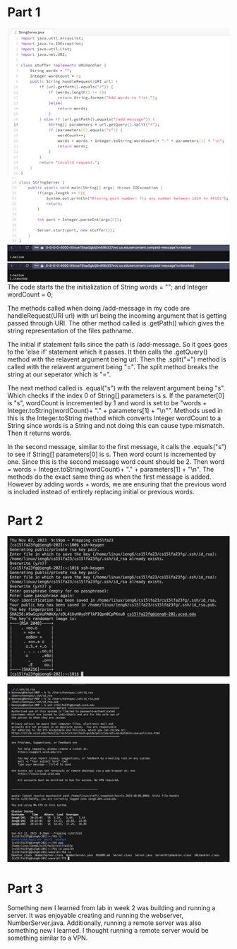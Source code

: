 # Part 1
![Image](StringServeCode1.1.png)
![Image](StringServeCode1.2.png)
![Image](hellow.png)  
![Image](hellowworkds.png)  
The code starts the the initialization of String words = ""; and Integer wordCount = 0;  
  
The methods called when doing /add-message in my code are handleRequest(URI url) with url being the incoming argument that is getting passed through URI. The other method called is .getPath() which gives the string representation of the files pathname.  
  
The initial if statement fails since the path is /add-message. So it goes goes to the 'else if' statement which it passes. It then calls the .getQuery() method with the relavent argument being url. Then the .split("=") method is called with the relavent argument being "=". The split method breaks the string at our seperator which is "=".  
  
The next method called is .equal("s") with the relavent argument being "s". Which checks if the index 0 of String[] parameters is s. If the parameter[0] is "s", wordCount is incremented by 1 and word is set to be "words + Integer.toString(wordCount)+ "." + parameters[1] + "\n"". Methods used in this is the Integer.toString method which converts Integer wordCount to a String since words is a String and not doing this can cause type mismatch. Then it returns words.  
  
In the second message, similar to the first message, it calls the .equals("s") to see if String[] parameters[0] is s. Then word count is incremented by one. Since this is the second message word count should be 2. Then word = words + Integer.toString(wordCount)+ "." + parameters[1] + "\n". The methods do the exact same thing as when the first message is added. However by adding words + words, we are ensuring that the previous word is included instead of entirely replacing initial or previous words.  
  

# Part 2  
![Image](keygenthing.png)  
  
![Image](terminteract.png)  
  

# Part 3
Something new I learned from lab in week 2 was building and running a server. It was enjoyable creating and running the webserver, NumberServer.java. Additionally, running a remote server was also something new I learned. I thought running a remote server would be something similar to a VPN. 
